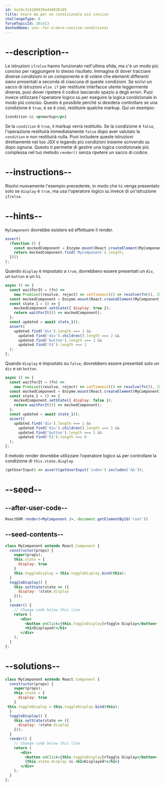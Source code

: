 ```yaml
---
id: 5a24c314108439a4d4036185
title: Usare && per un condizionale più conciso
challengeType: 6
forumTopicId: 301413
dashedName: use--for-a-more-concise-conditional
---
```


# --description--

Le istruzioni `if/else` hanno funzionato nell'ultima sfida, ma c'è un modo più conciso per raggiungere lo stesso risultato. Immagina di dover tracciare diverse condizioni in un componente e di volere che elementi differenti siano presentati a seconda di ciascuna di queste condizioni. Se scrivi un sacco di istruzioni `else if` per restituire interfacce utente leggermente diverse, puoi dover ripetere il codice lasciando spazio a degli errori. Puoi invece utilizzare l'operatore logico `&&` per eseguire la logica condizionale in modo più conciso. Questo è possibile perché si desidera controllare se una condizione è `true`, e se è così, restituire qualche markup. Qui un esempio:

```jsx
{condition && <p>markup</p>}
```

Se la `condition` è `true`, il markup verrà restituito. Se la condizione è `false`, l'operazione restituirà immediatamente `false` dopo aver valutato la `condition` e non restituirà nulla. Puoi includere queste istruzioni direttamente nel tuo JSX e legando più condizioni insieme scrivendo `&&` dopo ognuna. Questo ti permette di gestire una logica condizionale più complessa nel tuo metodo `render()` senza ripetere un sacco di codice.

# --instructions--

Risolvi nuovamente l'esempio precedente, in modo che `h1` venga presentato solo se `display` è `true`, ma usa l'operatore logico `&&` invece di un'istruzione `if/else`.

# --hints--

`MyComponent` dovrebbe esistere ed effettuare il render.

```js
assert(
  (function () {
    const mockedComponent = Enzyme.mount(React.createElement(MyComponent));
    return mockedComponent.find('MyComponent').length;
  })()
);
```

Quando `display` è impostato a `true`, dovrebbero essere presentati un `div`, un `button` e un `h1`.

```js
async () => {
  const waitForIt = (fn) =>
    new Promise((resolve, reject) => setTimeout(() => resolve(fn()), 250));
  const mockedComponent = Enzyme.mount(React.createElement(MyComponent));
  const state_1 = () => {
    mockedComponent.setState({ display: true });
    return waitForIt(() => mockedComponent);
  };
  const updated = await state_1();
  assert(
    updated.find('div').length === 1 &&
      updated.find('div').children().length === 2 &&
      updated.find('button').length === 1 &&
      updated.find('h1').length === 1
  );
};
```

Quando `display` è impostato su `false`, dovrebbero essere presentati solo un `div` e un `button`.

```js
async () => {
  const waitForIt = (fn) =>
    new Promise((resolve, reject) => setTimeout(() => resolve(fn()), 250));
  const mockedComponent = Enzyme.mount(React.createElement(MyComponent));
  const state_1 = () => {
    mockedComponent.setState({ display: false });
    return waitForIt(() => mockedComponent);
  };
  const updated = await state_1();
  assert(
    updated.find('div').length === 1 &&
      updated.find('div').children().length === 1 &&
      updated.find('button').length === 1 &&
      updated.find('h1').length === 0
  );
};
```

Il metodo render dovrebbe utilizzare l'operatore logico `&&` per controllare la condizione di `this.state.display`.

```js
(getUserInput) => assert(getUserInput('index').includes('&&'));
```

# --seed--

## --after-user-code--

```jsx
ReactDOM.render(<MyComponent />, document.getElementById('root'))
```

## --seed-contents--

```jsx
class MyComponent extends React.Component {
  constructor(props) {
    super(props);
    this.state = {
      display: true
    }
    this.toggleDisplay = this.toggleDisplay.bind(this);
  }
  toggleDisplay() {
    this.setState(state => ({
      display: !state.display
    }));
  }
  render() {
    // Change code below this line
    return (
       <div>
         <button onClick={this.toggleDisplay}>Toggle Display</button>
         <h1>Displayed!</h1>
       </div>
    );
  }
};
```

# --solutions--

```jsx
class MyComponent extends React.Component {
  constructor(props) {
    super(props);
    this.state = {
      display: true
    }
 this.toggleDisplay = this.toggleDisplay.bind(this);
  }
  toggleDisplay() {
    this.setState(state => ({
      display: !state.display
    }));
  }
  render() {
    // Change code below this line
    return (
       <div>
         <button onClick={this.toggleDisplay}>Toggle Display</button>
         {this.state.display && <h1>Displayed!</h1>}
       </div>
    );
  }
};
```
